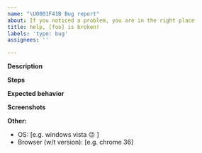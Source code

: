 ```yaml
---
name: "\U0001F41B Bug report"
about: If you noticed a problem, you are in the right place
title: help, [foo] is broken!
labels: 'type: bug'
assignees: ''

---
```


**Description**
<!--A clear and concise description of what the bug is.-->

**Steps**
<!--
Steps to reproduce the behavior:
1. Go to '...'
2. Click on '....'
3. Scroll down to '....'
4. See error
-->
**Expected behavior**
<!--A clear and concise description of what you expected to happen.-->

**Screenshots**
<!--If applicable, add screenshots to help explain your problem.-->

**Other:**
 - OS: [e.g. windows vista :wink: ]
 - Browser (w/t version): [e.g. chrome 36]

